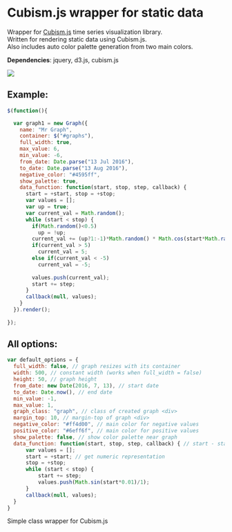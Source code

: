 # Cubism.js wrapper for static data
Wrapper for [Cubism.js](https://square.github.io/cubism/) time series visualization library.  
Written for rendering static data using Cubism.js.  
Also includes auto color palette generation from two main colors.

**Dependencies**: jquery, d3.js, cubism.js

![](https://github.com/TrueGuy/cubismjs_wrapper/raw/master/screenshots/screenshot_1.png)

## Example:

``` javascript
$(function(){

  var graph1 = new Graph({
    name: "Mr Graph",
    container: $("#graphs"),
    full_width: true,
    max_value: 6,
    min_value: -6,
    from_date: Date.parse("13 Jul 2016"),
    to_date: Date.parse("13 Aug 2016"),
    negative_color: "#4595ff",
    show_palette: true,
    data_function: function(start, stop, step, callback) {
      start = +start, stop = +stop;
      var values = [];
      var up = true;
      var current_val = Math.random();
      while (start < stop) {
        if(Math.random()<0.5)
          up = !up;
        current_val += (up?1:-1)*Math.random() * Math.cos(start*Math.random());
        if(current_val > 5)
          current_val = 5;
        else if(current_val < -5)
          current_val = -5;
  
        values.push(current_val);
        start += step;
      }
      callback(null, values);
    }
  }).render();
  
});
```

## All options:
``` javascript
var default_options = {
  full_width: false, // graph resizes with its container
  width: 500, // constant width (works when full_width = false)
  height: 50, // graph height 
  from_date: new Date(2016, 7, 13), // start date
  to_date: Date.now(), // end date
  min_value: -1, 
  max_value: 1,
  graph_class: "graph", // class of created graph <div>
  margin_top: 10, // margin-top of graph <div>
  negative_color: "#ff4d00", // main color for negative values
  positive_color: "#6eff6f", // main color for positive values
  show_palette: false, // show color palette near graph
  data_function: function(start, stop, step, callback) { // start - start date, stop - end date
      var values = [];
      start = +start; // get numeric representation
      stop = +stop;
      while (start < stop) {
          start += step;
          values.push(Math.sin(start*0.01)/1);
      }
      callback(null, values);
  }
}
```

Simple class wrapper for Cubism.js
